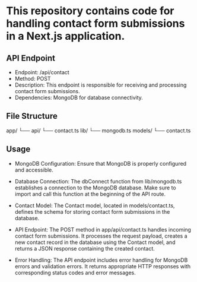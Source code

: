 # This repository contains code for handling contact form submissions in a Next.js application.

## API Endpoint

- Endpoint: /api/contact
- Method: POST
- Description: This endpoint is responsible for receiving and processing contact form submissions.
- Dependencies: MongoDB for database connectivity.

## File Structure

app/
└── api/
    └── contact.ts
lib/
└── mongodb.ts
models/
└── contact.ts

## Usage

- MongoDB Configuration: Ensure that MongoDB is properly configured and accessible.

- Database Connection: The dbConnect function from lib/mongodb.ts establishes a connection to the MongoDB database. Make sure to import and call this function at the beginning of the API route.

- Contact Model: The Contact model, located in models/contact.ts, defines the schema for storing contact form submissions in the database.

- API Endpoint: The POST method in app/api/contact.ts handles incoming contact form submissions. It processes the request payload, creates a new contact record in the database using the Contact model, and returns a JSON response containing the created contact.

- Error Handling: The API endpoint includes error handling for MongoDB errors and validation errors. It returns appropriate HTTP responses with corresponding status codes and error messages.

